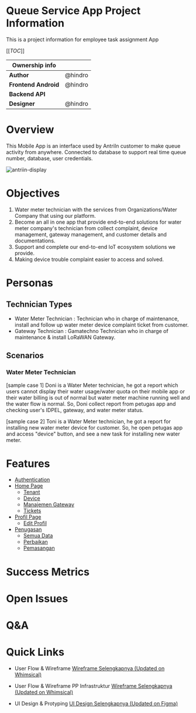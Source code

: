 # Queue Service App Project Information

This is a project information for employee task assignment App

[[_TOC_]]

| Ownership info | |
| --- | --- |
| **Author** | @hindro|
| **Frontend Android** | @hindro |
| **Backend API** |  |
| **Designer** | @hindro |

# Overview
This Mobile App is an interface used by AntriIn customer to make queue activity from anywhere. Connected to database to support real time queue number, database, user credentials.

![antriin-display](https://user-images.githubusercontent.com/72726406/165020200-783d156d-e5d0-448f-b215-4efe3b0b4d30.PNG)

# Objectives
1. Water meter technician with the services from Organizations/Water Company that using our platform.
2. Become an all in one app that provide end-to-end solutions for water meter company's technician from collect complaint, device management, gateway management, and customer details and documentations.
3. Support and complete our end-to-end IoT ecosystem solutions we provide.
4. Making device trouble complaint easier to access and solved.

# Personas
## Technician Types
- Water Meter Technician : Technician who in charge of maintenance, install and follow up water meter device complaint ticket from customer.
- Gateway Technician : Gamatechno Technician who in charge of maintenance & install LoRaWAN Gateway.

## Scenarios
### Water Meter Technician
[sample case 1] Doni is a Water Meter technician, he got a report which users cannot display their water usage/water quota on their mobile app or their water billing is out of normal but water meter machine running well and the water flow is normal. So, Doni collect report from petugas app and checking user's IDPEL, gateway, and water meter status.

[sample case 2] Toni is a Water Meter technician, he got a report for installing new water meter device for customer. So, he open petugas app and access "device" button, and see a new task for installing new water meter.
# Features
- [Authentication](Mobile-Application-Petugas/Authentication)
- [Home Page](https://github.com/fiergetech/Employee-Task-App-UI-UX-Mobile-Design-/wiki/Home-Page)
   - [Tenant](Mobile-Application-Petugas/Home-Page/Tenant)
   - [Device](https://github.com/fiergetech/Employee-Task-App-UI-UX-Mobile-Design-/wiki/Device-List)
   - [Manajemen Gateway](https://github.com/fiergetech/Employee-Task-App-UI-UX-Mobile-Design-/wiki/Gateway-Management)
   - [Tickets](Mobile-Application-Petugas/Home-page/Tickets)
- [Profil Page](https://github.com/fiergetech/Employee-Task-App-UI-UX-Mobile-Design-/wiki/Profile)
   - [Edit Profil](Mobile-Application-Petugas/Profil-Page/Edit-Profil)
- [Penugasan](https://github.com/fiergetech/Employee-Task-App-UI-UX-Mobile-Design-/wiki/Penugasan-All)
   - [Semua Data](https://github.com/fiergetech/Employee-Task-App-UI-UX-Mobile-Design-/wiki/Penugasan-Semua-Data)
   - [Perbaikan](https://github.com/fiergetech/Employee-Task-App-UI-UX-Mobile-Design-/wiki/Penugasan-Perbaikan)
   - [Pemasangan](https://github.com/fiergetech/Employee-Task-App-UI-UX-Mobile-Design-/wiki/Penugasan-Pemasangan)
# Success Metrics
# Open Issues
# Q&A
# Quick Links
- User Flow & Wireframe
[Wireframe Selengkapnya (Updated on Whimsical)](https://whimsical.com/user-flow-mobile-X3LzzQjgweAkRw3gf8xpmv)

- User Flow & Wireframe PP Infrastruktur
[Wireframe Selengkapnya (Updated on Whimsical)](https://whimsical.com/ngalir-x-pp-infrastruktur-43wSXfi6x9sth2BzdBtTAv)

- UI Design & Protyping
[UI Design Selengkapnya (Updated on Figma)](https://www.figma.com/file/FM8UxqbxxngGzT846CByoq/Ngalir---new?node-id=0%3A1)

